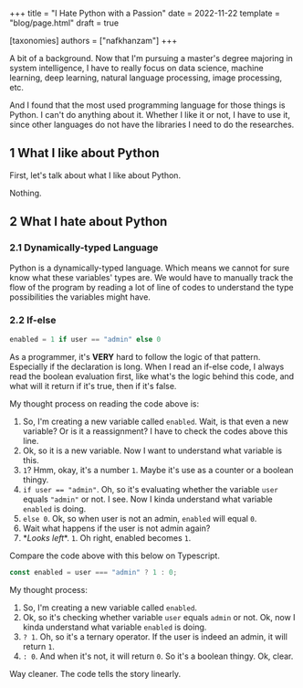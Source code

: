 +++
title = "I Hate Python with a Passion"
date = 2022-11-22
template = "blog/page.html"
draft = true

[taxonomies]
authors = ["nafkhanzam"]
+++

A bit of a background.
Now that I'm pursuing a master's degree majoring in system intelligence, I have to really focus on data science, machine learning, deep learning, natural language processing, image processing, etc.

And I found that the most used programming language for those things is Python.
I can't do anything about it. Whether I like it or not, I have to use it, since other languages do not have the libraries I need to do the researches.

## 1 What I like about Python

First, let's talk about what I like about Python.

Nothing.

## 2 What I hate about Python

### 2.1 Dynamically-typed Language

Python is a dynamically-typed language.
Which means we cannot for sure know what these variables' types are.
We would have to manually track the flow of the program by reading a lot of line of codes to understand the type possibilities the variables might have.

### 2.2 If-else

```python
enabled = 1 if user == "admin" else 0
```

As a programmer, it's **VERY** hard to follow the logic of that pattern.
Especially if the declaration is long.
When I read an if-else code, I always read the boolean evaluation first, like what's the logic behind this code, and what will it return if it's true, then if it's false.

My thought process on reading the code above is:

1. So, I'm creating a new variable called `enabled`. Wait, is that even a new variable? Or is it a reassignment? I have to check the codes above this line.
2. Ok, so it is a new variable. Now I want to understand what variable is this.
3. `1`? Hmm, okay, it's a number `1`. Maybe it's use as a counter or a boolean thingy.
4. `if user == "admin"`. Oh, so it's evaluating whether the variable `user` equals `"admin"` or not. I see. Now I kinda understand what variable `enabled` is doing.
5. `else 0`. Ok, so when user is not an admin, `enabled` will equal `0`.
6. Wait what happens if the user is not admin again?
7. \**Looks left*\*. `1`. Oh right, enabled becomes `1`.

Compare the code above with this below on Typescript.

```typescript
const enabled = user === "admin" ? 1 : 0;
```

My thought process:

1. So, I'm creating a new variable called `enabled`.
2. Ok, so it's checking whether variable `user` equals `admin` or not. Ok, now I kinda understand what variable `enabled` is doing.
3. `? 1`. Oh, so it's a ternary operator. If the user is indeed an admin, it will return `1`.
4. `: 0`. And when it's not, it will return `0`. So it's a boolean thingy. Ok, clear.

Way cleaner. The code tells the story linearly.
